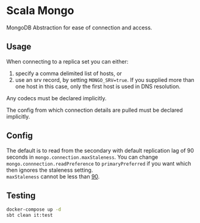 # Scala Mongo

MongoDB Abstraction for ease of connection and access.

## Usage
When connecting to a replica set you can either:
1. specify a comma delimited list of hosts, or
2. use an srv record, by setting `MONGO_SRV=true`. If you supplied more than one host in this case, only the first host is used in DNS resolution.

Any codecs must be declared implicitly.

The config from which connection details are pulled must be declared implicitly.

## Config
The default is to read from the secondary with default replication lag of 90 seconds in `mongo.connection.maxStaleness`.
You can change `mongo.connnection.readPreference` to `primaryPreferred` if you want which then ignores the staleness setting.  
`maxStaleness` cannot be less than [90](https://docs.mongodb.com/manual/reference/connection-string/#mongodb-urioption-urioption.maxStalenessSeconds).

## Testing
```bash
docker-compose up -d
sbt clean it:test
```
